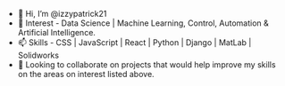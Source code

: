 - 👋 Hi, I’m @izzypatrick21
- 👀 Interest - Data Science | Machine Learning, Control, Automation & Artificial Intelligence.
- 📫 Skills -  CSS | JavaScript | React | Python | Django | MatLab | Solidworks 
- 🌱 Looking to collaborate on projects that would help improve my skills on the areas on interest listed above.

<!----
izzypatrick21/izzypatrick21 is a ✨ special ✨ repository because its `README.md` (this file) appears on your GitHub profile.
You can click the Preview link to take a look at your changes.
----->
